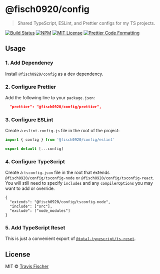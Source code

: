 # @fisch0920/config

> Shared TypeScript, ESLint, and Prettier configs for my TS projects.

<p>
  <a href="https://github.com/transitive-bullshit/config/actions/workflows/main.yml"><img alt="Build Status" src="https://github.com/transitive-bullshit/config/actions/workflows/main.yml/badge.svg" /></a>
  <a href="https://www.npmjs.com/package/@fisch0920/config"><img alt="NPM" src="https://img.shields.io/npm/v/@fisch0920/config.svg" /></a>
  <a href="https://github.com/transitive-bullshit/config/blob/main/license"><img alt="MIT License" src="https://img.shields.io/badge/license-MIT-blue" /></a>
  <a href="https://prettier.io"><img alt="Prettier Code Formatting" src="https://img.shields.io/badge/code_style-prettier-brightgreen.svg" /></a>
</p>

## Usage

### 1. Add Dependency

Install `@fisch0920/config` as a dev dependency.

### 2. Configure Prettier

Add the following line to your `package.json`:

```json
  "prettier": "@fisch0920/config/prettier",
```

### 3. Configure ESLint

Create a `eslint.config.js` file in the root of the project:

```js
import { config } from '@fisch0920/config/eslint'

export default [...config]
```

### 4. Configure TypeScript

Create a `tsconfig.json` file in the root that extends `@fisch0920/config/tsconfig-node` or `@fisch0920/config/tsconfig-react`. You will still need to specify `includes` and any `compilerOptions` you may want to add or override.

```jsonc
{
  "extends": "@fisch0920/config/tsconfig-node",
  "include": ["src"],
  "exclude": ["node_modules"]
}
```

### 5. Add TypeScript Reset

This is just a convenient export of [`@total-typescript/ts-reset`](https://www.totaltypescript.com/ts-reset).

## License

MIT © [Travis Fischer](https://x.com/transitive_bs)
